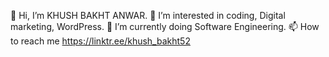👋 Hi, I’m KHUSH BAKHT ANWAR. 
👀 I’m interested in coding, Digital marketing, WordPress.
🌱 I’m currently doing Software Engineering.
📫 How to reach me https://linktr.ee/khush_bakht52
